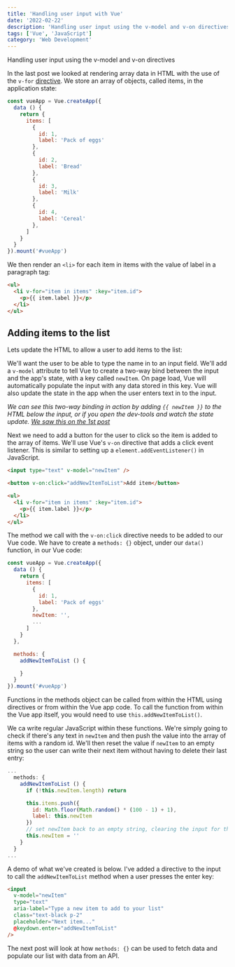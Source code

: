 ```yaml
---
title: 'Handling user input with Vue'
date: '2022-02-22'
description: 'Handling user input using the v-model and v-on directives.'
tags: ['Vue', 'JavaScript']
category: 'Web Development'
---
```


<p class="introduction">Handling user input using the v-model and v-on directives</p>

In the <nuxt-link to="rendering-lists-in-vue">last post</nuxt-link> we looked at rendering array data in HTML with the use of the `v-for` [directive](https://vuejs.org/api/built-in-directives.html#built-in-directives). We store an array of objects, called items, in the application state:

```js
const vueApp = Vue.createApp({
  data () {
    return {
      items: [
        {
          id: 1,
          label: 'Pack of eggs'
        },
        {
          id: 2,
          label: 'Bread'
        },
        {
          id: 3,
          label: 'Milk'
        },
        {
          id: 4,
          label: 'Cereal'
        },
      ]
    }
  }
}).mount('#vueApp')
```

We then render an `<li>` for each item in items with the value of label in a paragraph tag:
```html
<ul>
  <li v-for="item in items" :key="item.id">
    <p>{{ item.label }}</p>
  </li>
</ul>
```

## Adding items to the list

Lets update the HTML to allow a user to add items to the list:

We'll want the user to be able to type the name in to an input field. We'll add a `v-model` attribute to tell Vue to create a two-way bind between the input and the app's state, with a key called `newItem`. On page load, Vue will automatically populate the input with any data stored in this key. Vue will also update the state in the app when the user enters text in to the input.

_We can see this two-way binding in action by adding `{{ newItem }}` to the HTML below the input, or if you open the dev-tools and watch the state update. [We saw this on the 1st post](/blog/getting-started-with-vue)_

Next we need to add a button for the user to click so the item is added to the array of items. We'll use Vue's `v-on` directive that adds a click event listener. This is similar to setting up a `element.addEventListener()` in JavaScript.

```html
<input type="text" v-model="newItem" />

<button v-on:click="addNewItemToList">Add item</button>

<ul>
  <li v-for="item in items" :key="item.id">
    <p>{{ item.label }}</p>
  </li>
</ul>
```

The method we call with the `v-on:click` directive needs to be added to our Vue code. We have to create a `methods: {}` object, under our `data()` function, in our Vue code:

```js
const vueApp = Vue.createApp({
  data () {
    return {
      items: [
        {
          id: 1,
          label: 'Pack of eggs'
        },
        newItem: '',
        ...
      ]
    }
  },

  methods: {
    addNewItemToList () {

    }
  }
}).mount('#vueApp')
```

Functions in the methods object can be called from within the HTML using directives or from within the Vue app code. To call the function from within the Vue app itself, you would need to use `this.addNewItemToList()`.

We ca write regular JavaScript within these functions. We're simply going to check if there's any text in `newItem` and then push the value into the array of items with a random id. We'll then reset the value if `newItem` to an empty string so the user can write their next item without having to delete their last entry:

```js
...
  methods: {
    addNewItemToList () {
      if (!this.newItem.length) return

      this.items.push({
        id: Math.floor(Math.random() * (100 - 1) + 1),
        label: this.newItem
      })
      // set newItem back to an empty string, clearing the input for the next item
      this.newItem = ''
    }
  }
...
```

A demo of what we've created is below. I've added a directive to the input to call the `addNewItemToList` method when a user presses the enter key:

```html
<input
  v-model="newItem"
  type="text"
  aria-label="Type a new item to add to your list"
  class="text-black p-2"
  placeholder="Next item..."
  @keydown.enter="addNewItemToList"
/>
```

<add-item></add-item>

The next post will look at how `methods: {}` can be used to fetch data and populate our list with data from an API.
